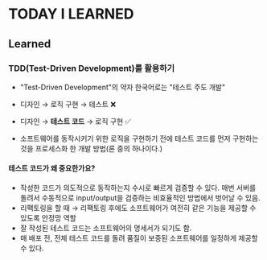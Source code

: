 # TODAY I LEARNED

## Learned

### TDD(Test-Driven Development)를 활용하기

- "Test-Driven Development"의 약자 한국어로는 "테스트 주도 개발"

- 디자인 → 로직 구현 → 테스트 ❌
- 디자인 → **테스트 코드** → 로직 구현 ✅

- 소프트웨어를 동작시키기 위한 로직을 구현하기 전에 테스트 코드를 먼저 구현하는 것을 프로세스화 한 개발 방법(론 중의 하나이다.)

#### 테스트 코드가 왜 중요한가요?

- 작성한 코드가 의도적으로 동작하는지 수시로 빠르게 검증할 수 있다. 매번 서버를 돌려서 수동적으로 input/output을 검증하는 비효율적인 방법에서 벗어날 수 있음.
- 리팩토링을 할 때 → 리팩토링 후에도 소프트웨어가 여전히 같은 기능을 제공할 수 있도록 안정망 역할
- 잘 작성된 테스트 코드는 소프트웨어의 명세서가 되기도 함.
- 매 배포 전, 전체 테스트 코드를 돌려 품질이 보증된 소프트웨어를 일정하게 제공할 수 있다.

